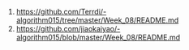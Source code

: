 1. https://github.com/Terrdi/-algorithm015/tree/master/Week_08/README.md
2. https://github.com/jiaokaiyao/-algorithm015/blob/master/Week_08/README.md